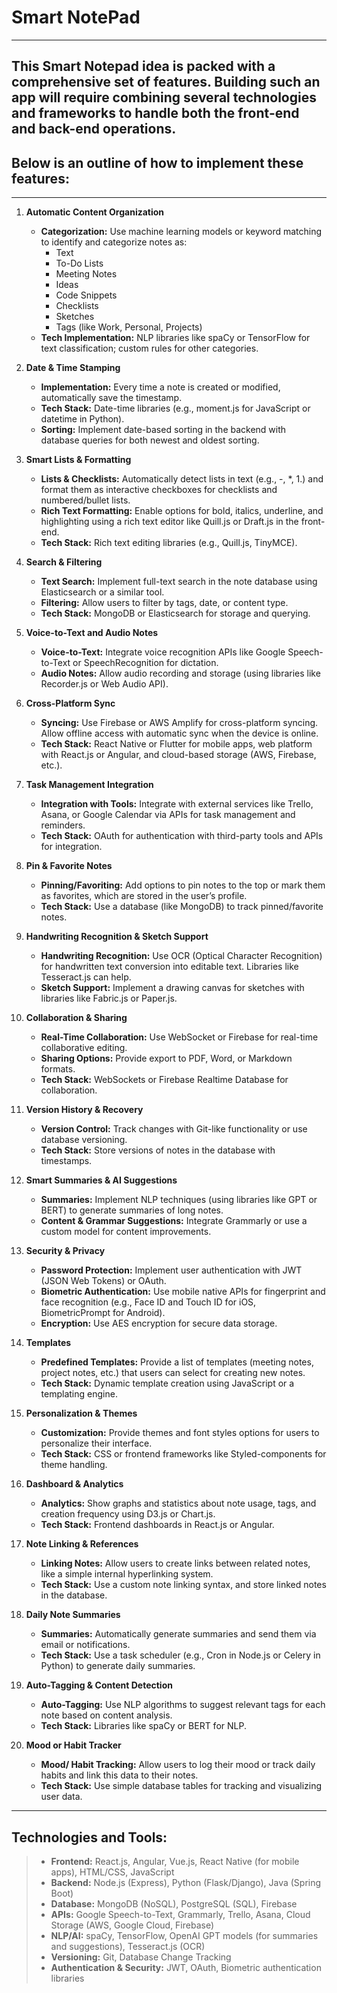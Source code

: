 
# Smart NotePad
--------------------------------------------------------------------------------------------------------------------------------------



## This Smart Notepad idea is packed with a comprehensive set of features. Building such an app will require combining several technologies and frameworks to handle both the front-end and back-end operations. 
## Below is an outline of how to implement these features:
---------------------------------------------------------------------------------------------------------------------------------------


1. **Automatic Content Organization**       
    - **Categorization:** Use machine learning models or keyword matching to identify and categorize notes as:
        - Text
        - To-Do Lists
        - Meeting Notes
        - Ideas
        - Code Snippets
        - Checklists
        - Sketches
        - Tags (like Work, Personal, Projects)
    - **Tech Implementation:** NLP libraries like spaCy or TensorFlow for text classification; custom rules for other categories.

2. **Date & Time Stamping**
    - **Implementation:** Every time a note is created or modified, automatically save the timestamp.
    - **Tech Stack:** Date-time libraries (e.g., moment.js for JavaScript or datetime in Python).
    - **Sorting:** Implement date-based sorting in the backend with database queries for both newest and oldest sorting.

3. **Smart Lists & Formatting**
    - **Lists & Checklists:** Automatically detect lists in text (e.g., -, *, 1.) and format them as interactive checkboxes for checklists and numbered/bullet lists.
    - **Rich Text Formatting:** Enable options for bold, italics, underline, and highlighting using a rich text editor like Quill.js or Draft.js in the front-end.
    - **Tech Stack:** Rich text editing libraries (e.g., Quill.js, TinyMCE).

4. **Search & Filtering**
    - **Text Search:** Implement full-text search in the note database using Elasticsearch or a similar tool.
    - **Filtering:** Allow users to filter by tags, date, or content type.
    - **Tech Stack:** MongoDB or Elasticsearch for storage and querying.

5. **Voice-to-Text and Audio Notes**
    - **Voice-to-Text:** Integrate voice recognition APIs like Google Speech-to-Text or SpeechRecognition for dictation.
    - **Audio Notes:** Allow audio recording and storage (using libraries like Recorder.js or Web Audio API).

6. **Cross-Platform Sync**
    - **Syncing:** Use Firebase or AWS Amplify for cross-platform syncing. Allow offline access with automatic sync when the device is online.
    - **Tech Stack:** React Native or Flutter for mobile apps, web platform with React.js or Angular, and cloud-based storage (AWS, Firebase, etc.).

7. **Task Management Integration**
    - **Integration with Tools:** Integrate with external services like Trello, Asana, or Google Calendar via APIs for task management and reminders.
    - **Tech Stack:** OAuth for authentication with third-party tools and APIs for integration.

8. **Pin & Favorite Notes**
    - **Pinning/Favoriting:** Add options to pin notes to the top or mark them as favorites, which are stored in the user’s profile.
    - **Tech Stack:** Use a database (like MongoDB) to track pinned/favorite notes.

9. **Handwriting Recognition & Sketch Support**
    - **Handwriting Recognition:** Use OCR (Optical Character Recognition) for handwritten text conversion into editable text. Libraries like Tesseract.js can help.
    - **Sketch Support:** Implement a drawing canvas for sketches with libraries like Fabric.js or Paper.js.

10. **Collaboration & Sharing**
    - **Real-Time Collaboration:** Use WebSocket or Firebase for real-time collaborative editing.
    - **Sharing Options:** Provide export to PDF, Word, or Markdown formats.
    - **Tech Stack:** WebSockets or Firebase Realtime Database for collaboration.

11. **Version History & Recovery**
    - **Version Control:** Track changes with Git-like functionality or use database versioning.
    - **Tech Stack:** Store versions of notes in the database with timestamps.

12. **Smart Summaries & AI Suggestions**
    - **Summaries:** Implement NLP techniques (using libraries like GPT or BERT) to generate summaries of long notes.
    - **Content & Grammar Suggestions:** Integrate Grammarly or use a custom model for content improvements.

13. **Security & Privacy**
    - **Password Protection:** Implement user authentication with JWT (JSON Web Tokens) or OAuth.
    - **Biometric Authentication:** Use mobile native APIs for fingerprint and face recognition (e.g., Face ID and Touch ID for iOS, BiometricPrompt for Android).
    - **Encryption:** Use AES encryption for secure data storage.

14. **Templates**
    - **Predefined Templates:** Provide a list of templates (meeting notes, project notes, etc.) that users can select for creating new notes.
    - **Tech Stack:** Dynamic template creation using JavaScript or a templating engine.

15. **Personalization & Themes**
    - **Customization:** Provide themes and font styles options for users to personalize their interface.
    - **Tech Stack:** CSS or frontend frameworks like Styled-components for theme handling.

16. **Dashboard & Analytics**
    - **Analytics:** Show graphs and statistics about note usage, tags, and creation frequency using D3.js or Chart.js.
    - **Tech Stack:** Frontend dashboards in React.js or Angular.

17. **Note Linking & References**
    - **Linking Notes:** Allow users to create links between related notes, like a simple internal hyperlinking system.
    - **Tech Stack:** Use a custom note linking syntax, and store linked notes in the database.

18. **Daily Note Summaries**
    - **Summaries:** Automatically generate summaries and send them via email or notifications.
    - **Tech Stack:** Use a task scheduler (e.g., Cron in Node.js or Celery in Python) to generate daily summaries.

19. **Auto-Tagging & Content Detection**
    - **Auto-Tagging:** Use NLP algorithms to suggest relevant tags for each note based on content analysis.
    - **Tech Stack:** Libraries like spaCy or BERT for NLP.

20. **Mood or Habit Tracker**
    - **Mood/ Habit Tracking:** Allow users to log their mood or track daily habits and link this data to their notes.
    - **Tech Stack:** Use simple database tables for tracking and visualizing user data.



---------------------------------------------------------------------------------------------------------------------------------------

## Technologies and Tools:
>    - **Frontend:** React.js, Angular, Vue.js, React Native (for mobile apps), HTML/CSS, JavaScript
>    - **Backend:** Node.js (Express), Python (Flask/Django), Java (Spring Boot)
>    - **Database:** MongoDB (NoSQL), PostgreSQL (SQL), Firebase
>    - **APIs:** Google Speech-to-Text, Grammarly, Trello, Asana, Cloud Storage (AWS, Google Cloud, Firebase)
>    - **NLP/AI:** spaCy, TensorFlow, OpenAI GPT models (for summaries and suggestions), Tesseract.js (OCR)
>    - **Versioning:** Git, Database Change Tracking
>    - **Authentication & Security:** JWT, OAuth, Biometric authentication libraries



